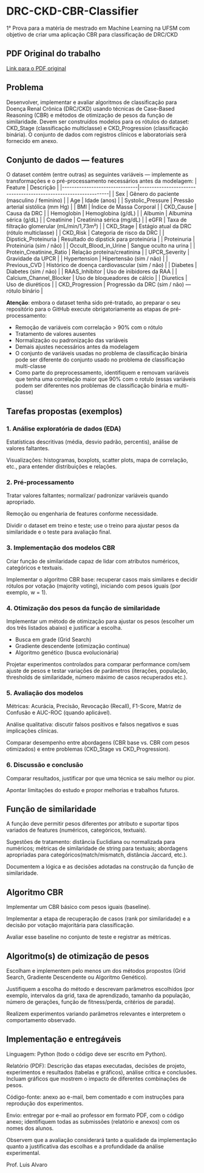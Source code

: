 # DRC-CKD-CBR-Classifier

1° Prova para a matéria de mestrado em Machine Learning na UFSM com objetivo de criar uma aplicação CBR para classificação de DRC/CKD

## PDF Original do trabalho

[Link para o PDF original](./Prova.pdf)

## Problema

Desenvolver, implementar e avaliar algoritmos de classificação para Doença Renal
Crônica (DRC/CKD) usando técnicas de Case-Based Reasoning (CBR) e métodos de otimização
de pesos da função de similaridade. Devem ser construídos modelos para os rótulos do
dataset: CKD_Stage (classificação multiclasse) e CKD_Progression (classificação binária). O
conjunto de dados com registros clínicos e laboratoriais será fornecido em anexo.

## Conjunto de dados — features

O dataset contém (entre outras) as seguintes variáveis — implemente as
transformações e o pré-processamento necessários antes da modelagem:
| Feature | Descrição |
|-------------------------------|-----------------------------------------------------------------|
| Sex | Gênero do paciente (masculino / feminino) |
| Age | Idade (anos) |
| Systolic_Pressure | Pressão arterial sistólica (mm Hg) |
| BMI | Índice de Massa Corporal |
| CKD_Cause | Causa da DRC |
| Hemoglobin | Hemoglobina (g/dL) |
| Albumin | Albumina sérica (g/dL) |
| Creatinine | Creatinina sérica (mg/dL) |
| eGFR | Taxa de filtração glomerular (mL/min/1,73m²) |
| CKD_Stage | Estágio atual da DRC (rótulo multiclasse) |
| CKD_Risk | Categoria de risco da DRC |
| Dipstick_Proteinuria | Resultado do dipstick para proteinúria |
| Proteinuria | Proteinúria (sim / não) |
| Occult_Blood_in_Urine | Sangue oculto na urina |
| Protein_Creatinine_Ratio | Relação proteína/creatinina |
| UPCR_Severity | Gravidade da UPCR |
| Hypertension | Hipertensão (sim / não) |
| Previous_CVD | Histórico de doença cardiovascular (sim / não) |
| Diabetes | Diabetes (sim / não) |
| RAAS_Inhibitor | Uso de inibidores da RAA |
| Calcium_Channel_Blocker | Uso de bloqueadores de cálcio |
| Diuretics | Uso de diuréticos |
| CKD_Progression | Progressão da DRC (sim / não) — rótulo binário |

**Atenção**: embora o dataset tenha sido pré-tratado, ao preparar o seu repositório para o GitHub execute obrigatoriamente as etapas de pré-processamento:

-   Remoção de variáveis com correlação > 90% com o rótulo
-   Tratamento de valores ausentes
-   Normalização ou padronização das variáveis
-   Demais ajustes necessários antes da modelagem
-   O conjunto de variáveis usadas no problema de classificação binária pode ser diferente do conjunto usado no problema de classificação multi-classe
-   Como parte do preprocessamento, identifiquem e removam variáveis que tenha uma correlação maior que 90% com o rotulo (essas variáveis podem ser diferentes nos problemas de classificação binária e multi-classe)

## Tarefas propostas (exemplos)

### 1. Análise exploratória de dados (EDA)

Estatísticas descritivas (média, desvio padrão, percentis), análise de valores faltantes.

Visualizações: histogramas, boxplots, scatter plots, mapa de correlação, etc., para entender distribuições e relações.

### 2. Pré-processamento

Tratar valores faltantes; normalizar/ padronizar variáveis quando apropriado.

Remoção ou engenharia de features conforme necessidade.

Dividir o dataset em treino e teste; use o treino para ajustar pesos da similaridade e o teste para avaliação final.

### 3. Implementação dos modelos CBR

Criar função de similaridade capaz de lidar com atributos numéricos, categóricos e textuais.

Implementar o algoritmo CBR base: recuperar casos mais similares e decidir rótulos por votação (majority voting), iniciando com pesos iguais (por exemplo, w = 1).

### 4. Otimização dos pesos da função de similaridade

Implementar um método de otimização para ajustar os pesos (escolher um dos três listados abaixo) e justificar a escolha.

-   Busca em grade (Grid Search)
-   Gradiente descendente (otimização contínua)
-   Algoritmo genético (busca evolucionária)

Projetar experimentos controlados para comparar performance com/sem ajuste de
pesos e testar variações de parâmetros (iterações, população, thresholds de similaridade, número máximo de casos recuperados etc.).

### 5. Avaliação dos modelos

Métricas: Acurácia, Precisão, Revocação (Recall), F1-Score, Matriz de Confusão e AUC-ROC (quando aplicável).

Análise qualitativa: discutir falsos positivos e falsos negativos e suas implicações clínicas.

Comparar desempenho entre abordagens (CBR base vs. CBR com pesos otimizados) e entre problemas (CKD_Stage vs CKD_Progression).

### 6. Discussão e conclusão

Comparar resultados, justificar por que uma técnica se saiu melhor ou pior.

Apontar limitações do estudo e propor melhorias e trabalhos futuros.

## Função de similaridade

A função deve permitir pesos diferentes por atributo e suportar tipos variados de features (numéricos, categóricos, textuais).

Sugestões de tratamento: distância Euclidiana ou normalizada para numéricos;
métricas de similaridade de string para textuais; abordagens apropriadas para categóricos(match/mismatch, distância Jaccard, etc.).

Documentem a lógica e as decisões adotadas na construção da função de similaridade.

## Algoritmo CBR

Implementar um CBR básico com pesos iguais (baseline).

Implementar a etapa de recuperação de casos (rank por similaridade) e a decisão por votação majoritária para classificação.

Avaliar esse baseline no conjunto de teste e registrar as métricas.

## Algoritmo(s) de otimização de pesos

Escolham e implementem pelo menos um dos métodos propostos (Grid Search,
Gradiente Descendente ou Algoritmo Genético).

Justifiquem a escolha do método e descrevam parâmetros escolhidos (por exemplo, intervalos da grid, taxa de aprendizado, tamanho da população, número de gerações, função de fitness/perda, critérios de parada).

Realizem experimentos variando parâmetros relevantes e interpretem o comportamento observado.

## Implementação e entregáveis

Linguagem: Python (todo o código deve ser escrito em Python).

Relatório (PDF): Descrição das etapas executadas, decisões de projeto, experimentos e resultados (tabelas e gráficos), análise crítica e conclusões. Incluam gráficos que mostrem o impacto de diferentes combinações de pesos.

Código-fonte: anexo ao e-mail, bem comentado e com instruções para reprodução dos experimentos.

Envio: entregar por e-mail ao professor em formato PDF, com o código anexo;
identifiquem todas as submissões (relatório e anexos) com os nomes dos alunos.

Observem que a avaliação considerará tanto a qualidade da implementação quanto a justificativa das escolhas e a profundidade da análise experimental.

Prof. Luis Alvaro

